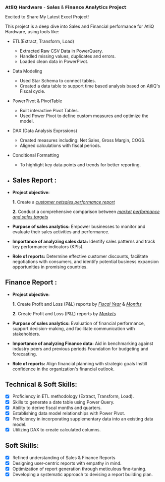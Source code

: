 𝗔𝘁𝗹𝗶𝗤 𝗛𝗮𝗿𝗱𝘄𝗮𝗿𝗲 - 𝗦𝗮𝗹𝗲𝘀 & 𝗙𝗶𝗻𝗮𝗻𝗰𝗲 𝗔𝗻𝗮𝗹𝘆𝘁𝗶𝗰𝘀 𝗣𝗿𝗼𝗷𝗲𝗰𝘁

Excited to Share My Latest Excel Project!



This project is a deep dive into Sales and Financial performance for AtliQ Hardware, using tools like:

- ETL(Extract, Transform, Load)
     - Extracted Raw CSV Data in PowerQuery.
     - Handled missing values, duplicates and errors.
     - Loaded clean data in PowerPivot.

- Data Modeling
     - Used Star Schema to connect tables.
     - Created a data table to support time based analysis based on AtliQ's Fiscal cycle.
       
- PowerPivot & PivotTable
     - Built interactive Pivot Tables.
     - Used Power Pivot to define custom measures and optimize the model.

- DAX (Data Analysis Exprssions)
     - Created  measures including: Net Sales, Gross Margin, COGS.
     - Aligned calculations with fiscal periods.
  
- Conditional Formatting
     - To highlight key data points and trends for better reporting.


- ## Sales Report :


- **Project objective:** 

    **1.** Create a _[customer netsales performance report](https://github.com/Santhosh23082024/Sales-and-Financials-Analytic-Project/blob/main/Customer%20Net%20Sales%20Performance%20Report.pdf)_ 

    **2.** Conduct a comprehensive comparison between _[market performance and sales targets](https://github.com/Santhosh23082024/Sales-and-Financials-Analytic-Project/blob/main/Market%20Performance%20vs%20Target.pdf)_

- **Purpose of sales analytics:** Empower businesses to monitor and evaluate their sales activities and performance.

- **Importance of analyzing sales data:** Identify sales patterns and track key performance indicators (KPIs).

- **Role of reports:** Determine effective customer discounts, facilitate negotiations with consumers, and identify potential business expansion opportunities in promising countries.


## Finance Report :

- **Project objective:** 

    **1.** Create Profit and Loss (P&L) reports by _[Fiscal Year](https://github.com/Santhosh23082024/Sales-and-Financials-Analytic-Project/blob/main/P%26L%20by%20Fiscal%20Year.pdf)_ & _[Months](https://github.com/Santhosh23082024/Sales-and-Financials-Analytic-Project/blob/main/P%26L%20By%20Fiscal%20Month.pdf)_ 

   **2.** Create Profit and Loss (P&L) reports by _[Markets](https://github.com/Santhosh23082024/Sales-and-Financials-Analytic-Project/blob/main/P%26L%20for%20Markets%202021.pdf)_

- **Purpose of sales analytics:** Evaluation of financial performance, support decision-making, and facilitate communication with stakeholders.

- **Importance of analyzing Finance data:** Aid in benchmarking against industry peers and previous periods Foundation for budgeting and forecasting.

- **Role of reports:** Align financial planning with strategic goals Instill confidence in the organization's financial outlook.


## Technical & Soft Skills:
- [x]	Proficiency in ETL methodology (Extract, Transform, Load).
- [x]	Skills to generate a date table using Power Query.
- [x]	Ability to derive fiscal months and quarters.
- [x]	Establishing data model relationships with Power Pivot.
- [x]	Proficiency in incorporating supplementary data into an existing data model.
- [x]	Utilizing DAX to create calculated columns.

## Soft Skills:
- [x]	Refined understanding of Sales & Finance Reports
- [x]	Designing user-centric reports with empathy in mind.
- [x]	Optimization of report generation through meticulous fine-tuning.
- [x]	Developing a systematic approach to devising a report building plan.
